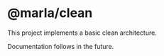 # @marla/clean

This project implements a basic clean architecture.

Documentation follows in the future.
